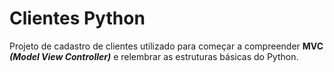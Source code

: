 # Clientes Python
 Projeto de  cadastro de clientes utilizado para começar a compreender **MVC** ***(Model View Controller)*** e relembrar as estruturas básicas do Python.
 

 




